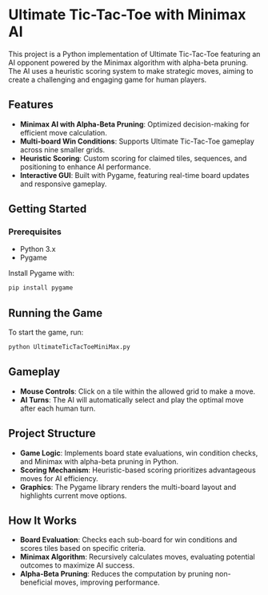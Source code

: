 # Ultimate Tic-Tac-Toe with Minimax AI

This project is a Python implementation of Ultimate Tic-Tac-Toe featuring an AI opponent powered by the Minimax algorithm with alpha-beta pruning. The AI uses a heuristic scoring system to make strategic moves, aiming to create a challenging and engaging game for human players.

## Features

- **Minimax AI with Alpha-Beta Pruning**: Optimized decision-making for efficient move calculation.
- **Multi-board Win Conditions**: Supports Ultimate Tic-Tac-Toe gameplay across nine smaller grids.
- **Heuristic Scoring**: Custom scoring for claimed tiles, sequences, and positioning to enhance AI performance.
- **Interactive GUI**: Built with Pygame, featuring real-time board updates and responsive gameplay.

## Getting Started

### Prerequisites

- Python 3.x
- Pygame

Install Pygame with:
```bash
pip install pygame
```

## **Running the Game**
To start the game, run:

```bash
python UltimateTicTacToeMiniMax.py
```

## **Gameplay**
- **Mouse Controls**: Click on a tile within the allowed grid to make a move.
- **AI Turns**: The AI will automatically select and play the optimal move after each human turn.

## **Project Structure**
- **Game Logic**: Implements board state evaluations, win condition checks, and Minimax with alpha-beta pruning in Python.
- **Scoring Mechanism**: Heuristic-based scoring prioritizes advantageous moves for AI efficiency.
- **Graphics**: The Pygame library renders the multi-board layout and highlights current move options.

## **How It Works**
- **Board Evaluation**: Checks each sub-board for win conditions and scores tiles based on specific criteria.
- **Minimax Algorithm**: Recursively calculates moves, evaluating potential outcomes to maximize AI success.
- **Alpha-Beta Pruning**: Reduces the computation by pruning non-beneficial moves, improving performance.
